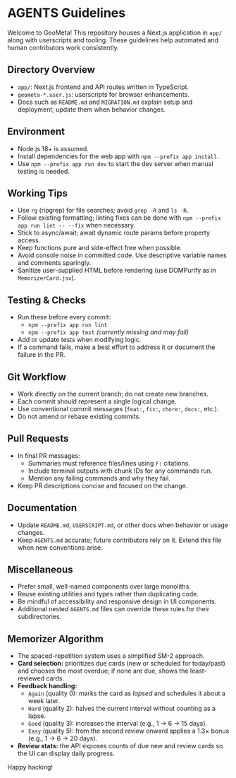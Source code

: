 # AGENTS Guidelines

Welcome to GeoMeta! This repository houses a Next.js application in `app/` along with userscripts and tooling. These guidelines help automated and human contributors work consistently.

## Directory Overview
- `app/`: Next.js frontend and API routes written in TypeScript.
- `geometa-*.user.js`: userscripts for browser enhancements.
- Docs such as `README.md` and `MIGRATION.md` explain setup and deployment; update them when behavior changes.

## Environment
- Node.js 18+ is assumed.
- Install dependencies for the web app with `npm --prefix app install`.
- Use `npm --prefix app run dev` to start the dev server when manual testing is needed.

## Working Tips
- Use `rg` (ripgrep) for file searches; avoid `grep -R` and `ls -R`.
- Follow existing formatting; linting fixes can be done with `npm --prefix app run lint -- --fix` when necessary.
- Stick to async/await; await dynamic route params before property access.
- Keep functions pure and side-effect free when possible.
- Avoid console noise in committed code. Use descriptive variable names and comments sparingly.
- Sanitize user-supplied HTML before rendering (use DOMPurify as in `MemorizerCard.jsx`).

## Testing & Checks
- Run these before every commit:
  - `npm --prefix app run lint`
  - `npm --prefix app test` *(currently missing and may fail)*
- Add or update tests when modifying logic.
- If a command fails, make a best effort to address it or document the failure in the PR.

## Git Workflow
- Work directly on the current branch; do not create new branches.
- Each commit should represent a single logical change.
- Use conventional commit messages (`feat:`, `fix:`, `chore:`, `docs:`, etc.).
- Do not amend or rebase existing commits.

## Pull Requests
- In final PR messages:
  - Summaries must reference files/lines using `F:` citations.
  - Include terminal outputs with chunk IDs for any commands run.
  - Mention any failing commands and why they fail.
- Keep PR descriptions concise and focused on the change.

## Documentation
- Update `README.md`, `USERSCRIPT.md`, or other docs when behavior or usage changes.
- Keep `AGENTS.md` accurate; future contributors rely on it. Extend this file when new conventions arise.

## Miscellaneous
- Prefer small, well-named components over large monoliths.
- Reuse existing utilities and types rather than duplicating code.
- Be mindful of accessibility and responsive design in UI components.
- Additional nested `AGENTS.md` files can override these rules for their subdirectories.

## Memorizer Algorithm
- The spaced-repetition system uses a simplified SM-2 approach.
- **Card selection:** prioritizes due cards (new or scheduled for today/past) and chooses the most overdue; if none are due, shows the least-reviewed cards.
- **Feedback handling:**
  - `Again` (quality 0): marks the card as *lapsed* and schedules it about a week later.
  - `Hard` (quality 2): halves the current interval without counting as a lapse.
  - `Good` (quality 3): increases the interval (e.g., 1 → 6 → 15 days).
  - `Easy` (quality 5): from the second review onward applies a 1.3× bonus (e.g., 1 → 6 → 20 days).
- **Review stats:** the API exposes counts of due new and review cards so the UI can display daily progress.

Happy hacking!
